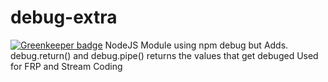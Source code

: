 # debug-extra

[![Greenkeeper badge](https://badges.greenkeeper.io/direktspeed/debug-extra.svg)](https://greenkeeper.io/)
NodeJS Module using npm debug but Adds. debug.return() and debug.pipe() returns the values that get debuged Used for FRP and Stream Coding
